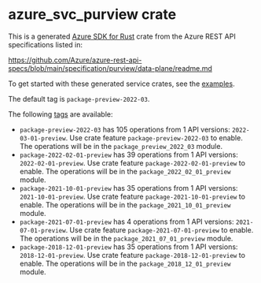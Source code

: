 # azure_svc_purview crate

This is a generated [Azure SDK for Rust](https://github.com/Azure/azure-sdk-for-rust) crate from the Azure REST API specifications listed in:

https://github.com/Azure/azure-rest-api-specs/blob/main/specification/purview/data-plane/readme.md

To get started with these generated service crates, see the [examples](https://github.com/Azure/azure-sdk-for-rust/blob/main/services/README.md#examples).

The default tag is `package-preview-2022-03`.

The following [tags](https://github.com/Azure/azure-sdk-for-rust/blob/main/services/tags.md) are available:

- `package-preview-2022-03` has 105 operations from 1 API versions: `2022-03-01-preview`. Use crate feature `package-preview-2022-03` to enable. The operations will be in the `package_preview_2022_03` module.
- `package-2022-02-01-preview` has 39 operations from 1 API versions: `2022-02-01-preview`. Use crate feature `package-2022-02-01-preview` to enable. The operations will be in the `package_2022_02_01_preview` module.
- `package-2021-10-01-preview` has 35 operations from 1 API versions: `2021-10-01-preview`. Use crate feature `package-2021-10-01-preview` to enable. The operations will be in the `package_2021_10_01_preview` module.
- `package-2021-07-01-preview` has 4 operations from 1 API versions: `2021-07-01-preview`. Use crate feature `package-2021-07-01-preview` to enable. The operations will be in the `package_2021_07_01_preview` module.
- `package-2018-12-01-preview` has 35 operations from 1 API versions: `2018-12-01-preview`. Use crate feature `package-2018-12-01-preview` to enable. The operations will be in the `package_2018_12_01_preview` module.